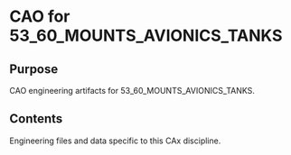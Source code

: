 # CAO for 53_60_MOUNTS_AVIONICS_TANKS

## Purpose
CAO engineering artifacts for 53_60_MOUNTS_AVIONICS_TANKS.

## Contents
Engineering files and data specific to this CAx discipline.
